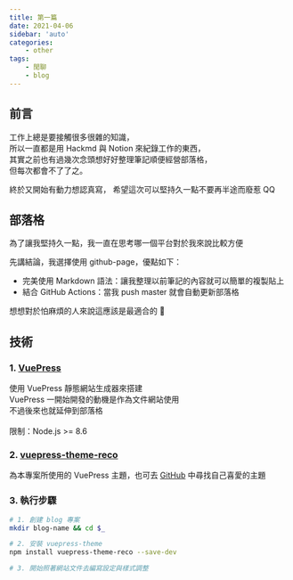 ```yaml
---
title: 第一篇
date: 2021-04-06
sidebar: 'auto'
categories:
    - other
tags:
    - 閒聊
    - blog
---
```


## 前言

工作上總是要接觸很多很雜的知識， <br>
所以一直都是用 Hackmd 與 Notion 來紀錄工作的東西， <br>
其實之前也有過幾次念頭想好好整理筆記順便經營部落格， <br>
但每次都會不了了之。

終於又開始有動力想認真寫，
希望這次可以堅持久一點不要再半途而廢惹 QQ

## 部落格

為了讓我堅持久一點，我一直在思考哪一個平台對於我來說比較方便

先講結論，我選擇使用 github-page，優點如下：

-   完美使用 Markdown 語法：讓我整理以前筆記的內容就可以簡單的複製貼上
-   結合 GitHub Actions：當我 push master 就會自動更新部落格

想想對於怕麻煩的人來說這應該是最適合的 🌝

## 技術

### 1. [VuePress](https://vuepress.vuejs.org/zh/)

使用 VuePress 靜態網站生成器來搭建 <br>
VuePress 一開始開發的動機是作為文件網站使用 <br>
不過後來也就延伸到部落格 <br>
<br>
限制：Node.js >= 8.6 <br>

### 2. [vuepress-theme-reco](https://vuepress-theme-reco.recoluan.com/)

為本專案所使用的 VuePress 主題，也可去 [GitHub](https://github.com/topics/vuepress-theme) 中尋找自己喜愛的主題

### 3. 執行步驟

```bash
# 1. 創建 blog 專案
mkdir blog-name && cd $_

# 2. 安裝 vuepress-theme
npm install vuepress-theme-reco --save-dev

# 3. 開始照著網站文件去編寫設定與樣式調整
```

